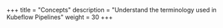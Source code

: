 +++
title = "Concepts"
description = "Understand the terminology used in Kubeflow Pipelines"
weight = 30
+++